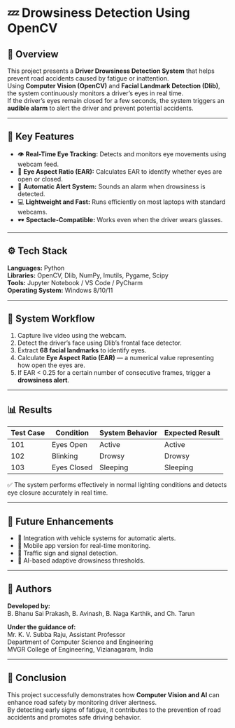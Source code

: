 # 💤 Drowsiness Detection Using OpenCV

## 📘 Overview
This project presents a **Driver Drowsiness Detection System** that helps prevent road accidents caused by fatigue or inattention.  
Using **Computer Vision (OpenCV)** and **Facial Landmark Detection (Dlib)**, the system continuously monitors a driver’s eyes in real time.  
If the driver’s eyes remain closed for a few seconds, the system triggers an **audible alarm** to alert the driver and prevent potential accidents.

---

## 🧠 Key Features
- 👁️ **Real-Time Eye Tracking:** Detects and monitors eye movements using webcam feed.  
- 🧮 **Eye Aspect Ratio (EAR):** Calculates EAR to identify whether eyes are open or closed.  
- 🚨 **Automatic Alert System:** Sounds an alarm when drowsiness is detected.  
- 💻 **Lightweight and Fast:** Runs efficiently on most laptops with standard webcams.  
- 🕶️ **Spectacle-Compatible:** Works even when the driver wears glasses.  

---

## ⚙️ Tech Stack
**Languages:** Python  
**Libraries:** OpenCV, Dlib, NumPy, Imutils, Pygame, Scipy  
**Tools:** Jupyter Notebook / VS Code / PyCharm  
**Operating System:** Windows 8/10/11  

---

## 🧩 System Workflow
1. Capture live video using the webcam.  
2. Detect the driver’s face using Dlib’s frontal face detector.  
3. Extract **68 facial landmarks** to identify eyes.  
4. Calculate **Eye Aspect Ratio (EAR)** — a numerical value representing how open the eyes are.  
5. If EAR < 0.25 for a certain number of consecutive frames, trigger a **drowsiness alert**.  

---

## 📊 Results
| Test Case | Condition | System Behavior | Expected Result |
|------------|------------|------------------|-----------------|
| 101 | Eyes Open | Active | Active |
| 102 | Blinking | Drowsy | Drowsy |
| 103 | Eyes Closed | Sleeping | Sleeping |

✅ The system performs effectively in normal lighting conditions and detects eye closure accurately in real time.

---

## 🔮 Future Enhancements
- 🚗 Integration with vehicle systems for automatic alerts.  
- 📱 Mobile app version for real-time monitoring.  
- 🚦 Traffic sign and signal detection.  
- 🧠 AI-based adaptive drowsiness thresholds.  

---

## 👥 Authors
**Developed by:**  
B. Bhanu Sai Prakash, B. Avinash, B. Naga Karthik, and Ch. Tarun  

**Under the guidance of:**  
Mr. K. V. Subba Raju, Assistant Professor  
Department of Computer Science and Engineering  
MVGR College of Engineering, Vizianagaram, India  

---

## 🏁 Conclusion
This project successfully demonstrates how **Computer Vision and AI** can enhance road safety by monitoring driver alertness.  
By detecting early signs of fatigue, it contributes to the prevention of road accidents and promotes safe driving behavior.
